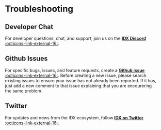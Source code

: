 # Troubleshooting

## Developer Chat

For developer questions, chat, and support, join us on the [**IDX Discord** :octicons-link-external-16:](https://chat.idx.xyz/).

## Github Issues

For specific bugs, issues, and feature requests, create a [**Github issue** :octicons-link-external-16:](https://github.com/ceramicstudio/js-idx/issues). Before creating a new issue, please search existing issues to ensure your issue has not already been reported. If it has, just add a new comment to that issue explaining that you are encourering the same problem.

## Twitter

For updates and news from the IDX ecosystem, follow [**IDX on Twitter** :octicons-link-external-16:](https://twitter.com/identityindex).
